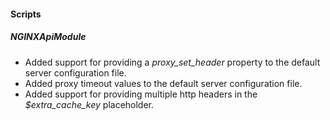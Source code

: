 
#### Scripts
##### NGINXApiModule
 - Added support for providing a *proxy_set_header* property to the default server configuration file. 
 - Added proxy timeout values to the default server configuration file.
 - Added support for providing multiple http headers in the *$extra_cache_key* placeholder.